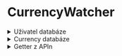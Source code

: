 # CurrencyWatcher
<details>
  <summary>Uživatel databáze</summary>
  <br>
  
| Formát:              | Název proměnný (proměnná)      |
|----------------------|--------------------------------|
| VARCHAR(255)         | E-Mail                         |
| JAVA_OBJECT(HashMap) | Currencies, co uživatel sleduje|
| Pomocí H2 DB         | Odděláno 4 školní hodiny       |
</details>  
  
<details>
  <summary>Currency databáze</summary>
  <br>
  
| Formát:              | Název proměnný (proměnná)      |
|----------------------|--------------------------------|
| VARCHAR(255)?        | Currency                       |
| DOUBLE(?)            | Hodnota vůči CZK               |
| DATE(?)              | Datum, kdy byl převod aktualizovaný|
| Pomocí H2 DB         | Odděláno 0 školních hodin      |
</details>  
  
<details>
  <summary>Getter z APIn</summary>
  <br>
  
| APIny:               | idk                            |
|----------------------|--------------------------------|
| Pomocí bolesti       | Odděláno 0 školních hodin      |
</details>
